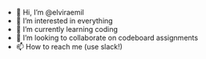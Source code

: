 - 👋 Hi, I’m @elviraemil
- 👀 I’m interested in everything
- 🌱 I’m currently learning coding
- 💞️ I’m looking to collaborate on codeboard assignments
- 📫 How to reach me (use slack!)

<!---
elviraemil/elviraemil is a ✨ special ✨ repository because its `README.md` (this file) appears on your GitHub profile.
You can click the Preview link to take a look at your changes.
--->
